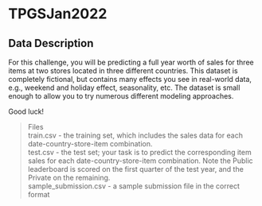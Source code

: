 # TPGSJan2022

## Data Description

For this challenge, you will be predicting a full year worth of sales for three items at two stores located in three different countries. This dataset is completely fictional, but contains many effects you see in real-world data, e.g., weekend and holiday effect, seasonality, etc. The dataset is small enough to allow you to try numerous different modeling approaches.

Good luck!

> Files  
train.csv - the training set, which includes the sales data for each date-country-store-item combination.  
test.csv - the test set; your task is to predict the corresponding item sales for each date-country-store-item combination. Note the Public leaderboard is scored on the first quarter of the test year, and the Private on the remaining.  
sample_submission.csv - a sample submission file in the correct format